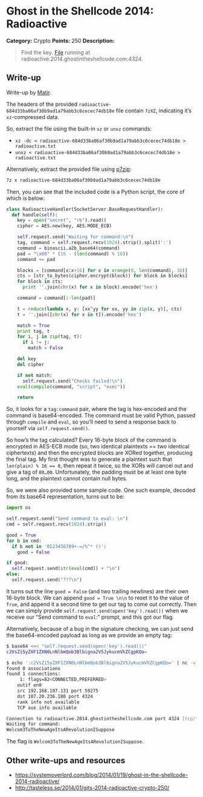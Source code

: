 # Ghost in the Shellcode 2014: Radioactive

**Category:** Crypto
**Points:** 250
**Description:**

> Find the key. [File](https://2014.ghostintheshellcode.com/radioactive-684d33ba06af30b9ad1a79abb3c6cecec74db18e) running at radioactive.2014.ghostintheshellcode.com:4324.

## Write-up

Write-up by [Matir](https://systemoverlord.com/).

The headers of the provided `radioactive-684d33ba06af30b9ad1a79abb3c6cecec74db18e` file contain `7zXZ`, indicating it’s `xz`-compressed data.

So, extract the file using the built-in `xz` or `unxz` commands:

* `xz -dc < radioactive-684d33ba06af30b9ad1a79abb3c6cecec74db18e > radioactive.txt`
* `unxz < radioactive-684d33ba06af30b9ad1a79abb3c6cecec74db18e > radioactive.txt`

Alternatively, extract the provided file using [p7zip](http://p7zip.sourceforge.net/):

```bash
7z x radioactive-684d33ba06af30b9ad1a79abb3c6cecec74db18e
```

Then, you can see that the included code is a Python script, the core of which is below:

```python
class RadioactiveHandler(SocketServer.BaseRequestHandler):
  def handle(self):
    key = open("secret", "rb").read()
    cipher = AES.new(key, AES.MODE_ECB)

    self.request.send("Waiting for command:\n")
    tag, command = self.request.recv(1024).strip().split(':')
    command = binascii.a2b_base64(command)
    pad = "\x00" * (16 - (len(command) % 16))
    command += pad

    blocks = [command[x:x+16] for x in xrange(0, len(command), 16)]
    cts = [str_to_bytes(cipher.encrypt(block)) for block in blocks]
    for block in cts:
      print ''.join(chr(x) for x in block).encode('hex')

    command = command[:-len(pad)]

    t = reduce(lambda x, y: [xx^yy for xx, yy in zip(x, y)], cts)
    t = ''.join([chr(x) for x in t]).encode('hex')

    match = True
    print tag, t
    for i, j in zip(tag, t):
      if i != j:
        match = False

    del key
    del cipher

    if not match:
      self.request.send("Checks failed!\n")
    eval(compile(command, "script", "exec"))

    return
```

So, it looks for a `tag:command` pair, where the tag is hex-encoded and the command is base64-encoded. The command must be valid Python, passed through `compile` and `eval`, so you’ll need to send a response back to yourself via `self.request.send()`.

So how’s the tag calculated? Every 16-byte block of the command is encrypted in AES-ECB mode (so, two identical plaintexts == two identical ciphertexts) and then the encrypted blocks are XORed together, producing the final tag. My first thought was to generate a plaintext such that `len(plain) % 16 == 0`, then repeat it twice, so the XORs will cancel out and give a tag of `00…00`. Unfortunately, the padding must be at least one byte long, and the plaintext cannot contain null bytes.

So, we were also provided some sample code. One such example, decoded from its base64 representation, turns out to be:

```python
import os

self.request.send("Send command to eval: \n")
cmd = self.request.recv(1024).strip()

good = True
for b in cmd:
  if b not in '0123456789+-=/%^* ()':
    good = False

if good:
  self.request.send(str(eval(cmd)) + "\n")
else:
  self.request.send("???\n")
```

It turns out the line `good = False` (and two trailing newlines) are their own 16-byte block. We can append `good = True \n\n` to reset it to the value of `True`, and append it a second time to get our tag to come out correctly. Then we can simply provide `self.request.send(open('key').read())` when we receive our “Send command to `eval`:” prompt, and this got our flag.

Alternatively, because of a bug in the signature checking, we can just send the base64-encoded payload as long as we provide an empty tag:

```bash
$ base64 <<< "self.request.send(open('key').read())"
c2VsZi5yZXF1ZXN0LnNlbmQob3Blbigna2V5JykucmVhZCgpKQo=

$ echo ':c2VsZi5yZXF1ZXN0LnNlbmQob3Blbigna2V5JykucmVhZCgpKQo=' | nc -v radioactive.2014.ghostintheshellcode.com 4324
found 0 associations
found 1 connections:
     1: flags=82<CONNECTED,PREFERRED>
    outif en0
    src 192.168.107.131 port 59275
    dst 107.20.236.180 port 4324
    rank info not available
    TCP aux info available

Connection to radioactive.2014.ghostintheshellcode.com port 4324 [tcp/*] succeeded!
Waiting for command:
Welcom3ToTheNewAgeItsARevolutionISuppose
```

The flag is `Welcom3ToTheNewAgeItsARevolutionISuppose`.

## Other write-ups and resources

* <https://systemoverlord.com/blog/2014/01/19/ghost-in-the-shellcode-2014-radioactive/>
* <http://tasteless.se/2014/01/gits-2014-radioactive-crypto-250/>
